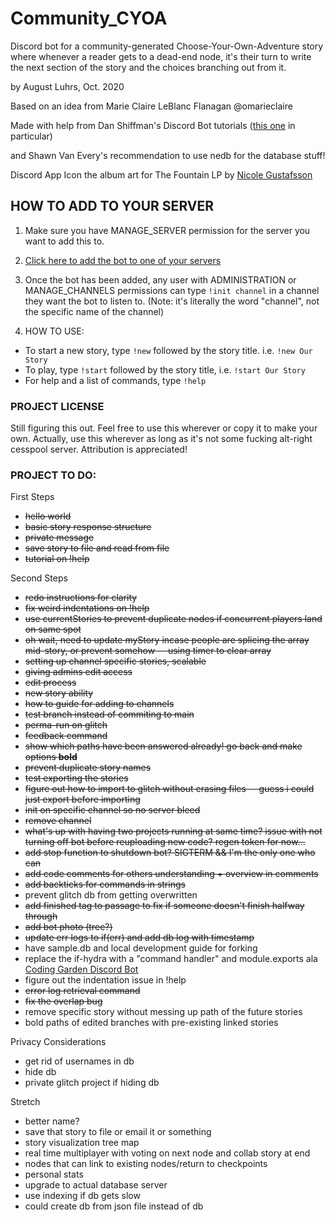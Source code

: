 # Community_CYOA

Discord bot for a community-generated Choose-Your-Own-Adventure story where whenever a reader gets to a dead-end node, it's their turn to write the next section of the story and the choices branching out from it.

by August Luhrs, Oct. 2020

Based on an idea from Marie Claire LeBlanc Flanagan @omarieclaire

Made with help from Dan Shiffman's Discord Bot tutorials ([this one](https://github.com/CodingTrain/Discord-Bot-Choo-Choo) in particular) 

and Shawn Van Every's recommendation to use nedb for the database stuff!

Discord App Icon the album art for The Fountain LP by [Nicole Gustafsson](http://www.nimasprout.com/vinyl)


## HOW TO ADD TO YOUR SERVER

1. Make sure you have MANAGE_SERVER permission for the server you want to add this to.

2. [Click here to add the bot to one of your servers](https://discord.com/oauth2/authorize?client_id=768553907546226760&scope=bot)

3. Once the bot has been added, any user with ADMINISTRATION or MANAGE_CHANNELS permissions can type `!init channel` in a channel they want the bot to listen to. (Note: it's literally the word "channel", not the specific name of the channel)

4. HOW TO USE:
* To start a new story, type `!new` followed by the story title. i.e. `!new Our Story`
* To play, type `!start` followed by the story title, i.e. `!start Our Story`
* For help and a list of commands, type `!help`


### PROJECT LICENSE

Still figuring this out.
Feel free to use this wherever or copy it to make your own.
Actually, use this wherever as long as it's not some fucking alt-right cesspool server.
Attribution is appreciated!


### PROJECT TO DO:

First Steps
- ~~hello world~~
- ~~basic story response structure~~
- ~~private message~~
- ~~save story to file and read from file~~
- ~~tutorial on !help~~

Second Steps
- ~~redo instructions for clarity~~
- ~~fix weird indentations on !help~~
- ~~use currentStories to prevent duplicate nodes if concurrent players land on same spot~~
- ~~oh wait, need to update myStory incase people are splicing the array mid-story, or prevent somehow -- using timer to clear array~~
- ~~setting up channel specific stories, scalable~~
- ~~giving admins edit access~~
- ~~edit process~~
- ~~new story ability~~
- ~~how to guide for adding to channels~~
- ~~test branch instead of commiting to main~~
- ~~perma-run on glitch~~
- ~~feedback command~~
- ~~show which paths have been answered already! go back and make options **bold**~~
- ~~prevent duplicate story names~~
- ~~test exporting the stories~~
- ~~figure out how to import to glitch without erasing files -- guess i could just export before importing~~
- ~~init on specific channel so no server bleed~~
- ~~remove channel~~
- ~~what's up with having two projects running at same time? issue with not turning off bot before reuploading new code? regen token for now...~~
- ~~add stop function to shutdown bot? SIGTERM && I'm the only one who can~~
- ~~add code comments for others understanding + overview in comments~~
- ~~add backticks for commands in strings~~
- prevent glitch db from getting overwritten
- ~~add finished tag to passage to fix if someone doesn't finish halfway through~~
- ~~add bot photo (tree?)~~
- ~~update err logs to if(err) and add db log with timestamp~~
- have sample.db and local development guide for forking
- replace the if-hydra with a "command handler" and module.exports ala [Coding Garden Discord Bot](https://github.com/CodingGarden/intro-discord-bot/tree/master/src)
- figure out the indentation issue in !help
- ~~error log retrieval command~~ 
- ~~fix the overlap bug~~
- remove specific story without messing up path of the future stories
- bold paths of edited branches with pre-existing linked stories

Privacy Considerations
- get rid of usernames in db
- hide db
- private glitch project if hiding db

Stretch
- better name?
- save that story to file or email it or something
- story visualization tree map
- real time multiplayer with voting on next node and collab story at end
- nodes that can link to existing nodes/return to checkpoints
- personal stats
- upgrade to actual database server
- use indexing if db gets slow
- could create db from json file instead of db

